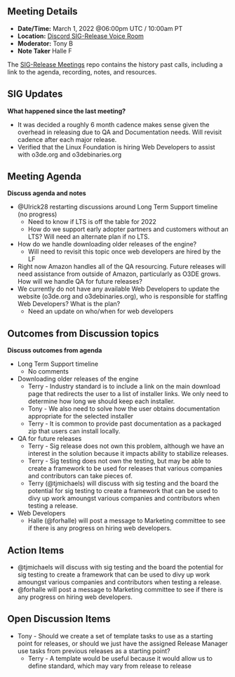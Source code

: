 ## Meeting Details

- **Date/Time:** March 1, 2022 @06:00pm UTC / 10:00am PT
- **Location:** [Discord SIG-Release Voice Room](https://discord.gg/Z2bzwCRJEz)
- **Moderator:** Tony B
- **Note Taker** Halle F

The [SIG-Release Meetings](https://github.com/o3de/sig-release/tree/main/meetings) repo contains the history past calls, including a link to the agenda, recording, notes, and resources.

## SIG Updates

**What happened since the last meeting?**
- It was decided a roughly 6 month cadence makes sense given the overhead in releasing due to QA and Documentation needs. Will revisit cadence after each major release.
- Verified that the Linux Foundation is hiring Web Developers to assist with o3de.org and o3debinaries.org


## Meeting Agenda

**Discuss agenda and notes**

- @Ulrick28 restarting discussions around Long Term Support timeline (no progress)
     - Need to know if LTS is off the table for 2022
     - How do we support early adopter partners and customers without an LTS? Will need an alternate plan if no LTS.
- How do we handle downloading older releases of the engine?
     - Will need to revisit this topic once web developers are hired by the LF
- Right now Amazon handles all of the QA resourcing. Future releases will need assistance from outside of Amazon, particularly as O3DE grows. How will we handle QA for future releases?
- We currently do not have any available Web Developers to update the website (o3de.org and o3debinaries.org), who is responsible for staffing Web Developers? What is the plan?
     - Need an update on who/when for web developers


## Outcomes from Discussion topics

**Discuss outcomes from agenda**

- Long Term Support timeline
     - No comments
- Downloading older releases of the engine
     - Terry - Industry standard is to include a link on the main download page that redirects the user to a list of installer links. We only need to determine how long we should keep each installer.
     - Tony - We also need to solve how the user obtains documentation appropriate for the selected installer
     - Terry - It is common to provide past documentation as a packaged zip that users can install locally.
- QA for future releases
     - Terry - Sig release does not own this problem, although we have an interest in the solution because it impacts ability to stabilize releases. 
     - Terry - Sig testing does not own the testing, but may be able to create a framework to be used for releases that various companies and contributors can take pieces of.
     - Terry (@tjmichaels) will discuss with sig testing and the board the potential for sig testing to create a framework that can be used to divy up work amoungst various companies and contributors when testing a release.
- Web Developers
     - Halle (@forhalle) will post a message to Marketing committee to see if there is any progress on hiring web developers.



## Action Items
- @tjmichaels will discuss with sig testing and the board the potential for sig testing to create a framework that can be used to divy up work amoungst various companies and contributors when testing a release.
- @forhalle will post a message to Marketing committee to see if there is any progress on hiring web developers.

## Open Discussion Items
- Tony - Should we create a set of template tasks to use as a starting point for releases, or should we just have the assigned Release Manager use tasks from previous releases as a starting point?
  - Terry - A template would be useful because it would allow us to define standard, which may vary from release to release
